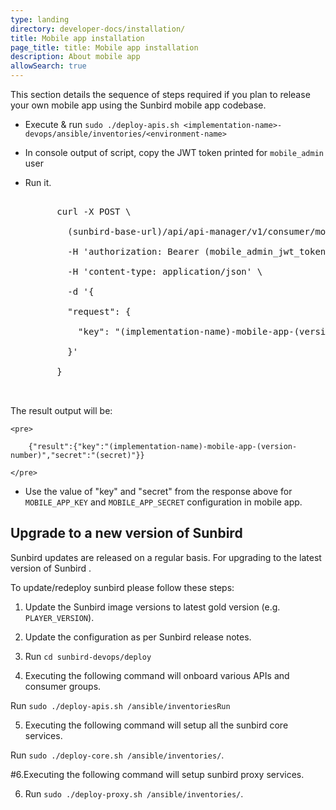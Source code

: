 ```yaml
---
type: landing
directory: developer-docs/installation/
title: Mobile app installation
page_title: title: Mobile app installation
description: About mobile app
allowSearch: true
---
```

This section details the sequence of steps required if you plan to release your own mobile app using the Sunbird mobile app codebase.

* Execute & run `sudo ./deploy-apis.sh <implementation-name>-devops/ansible/inventories/<environment-name>`

* In console output of script, copy the JWT token printed for `mobile_admin` user

* Run it.

	<pre>

		curl -X POST \

		  (sunbird-base-url)/api/api-manager/v1/consumer/mobile_app/credential/register \

		  -H 'authorization: Bearer (mobile_admin_jwt_token)' \

		  -H 'content-type: application/json' \

		  -d '{

		  "request": {

			"key": "(implementation-name)-mobile-app-(version-number)"

		  }'

		}

	</pre>

The result output will be:

	<pre>

		{"result":{"key":"(implementation-name)-mobile-app-(version-number)","secret":"(secret)"}}

	</pre>

*  Use the value of "key" and "secret" from the response above for `MOBILE_APP_KEY` and `MOBILE_APP_SECRET` configuration in mobile app.

## Upgrade to a new version of Sunbird

Sunbird updates are released on a regular basis. For upgrading to the latest version of Sunbird .

To update/redeploy sunbird please follow these steps:

1. Update the Sunbird image versions to latest gold version (e.g. `PLAYER_VERSION`).

2. Update the configuration as per Sunbird release notes.

3. Run `cd sunbird-devops/deploy`

4. Executing the following command will onboard various APIs and consumer groups.

Run `sudo ./deploy-apis.sh /ansible/inventoriesRun `

5. Executing the following command will setup all the sunbird core services.

Run `sudo ./deploy-core.sh /ansible/inventories/`.

#6.Executing the following command will setup sunbird proxy services.

6. Run `sudo ./deploy-proxy.sh /ansible/inventories/`. 

